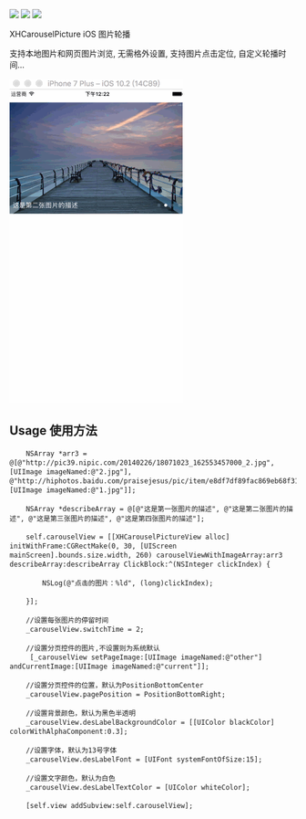 
![](https://img.shields.io/badge/platform-iOS-red.svg)   ![](https://img.shields.io/badge/language-Objective--C%2FSwift%203.0-orange.svg) ![](https://img.shields.io/badge/license-MIT%20License-brightgreen.svg)

XHCarouselPicture
iOS 图片轮播

支持本地图片和网页图片浏览, 无需格外设置, 支持图片点击定位, 自定义轮播时间...

![image](https://raw.githubusercontent.com/Mill0/XHCarouselPicture/master/1.gif) 


## Usage 使用方法
```objc
    NSArray *arr3 = @[@"http://pic39.nipic.com/20140226/18071023_162553457000_2.jpg", [UIImage imageNamed:@"2.jpg"], @"http://hiphotos.baidu.com/praisejesus/pic/item/e8df7df89fac869eb68f316d.jpg", [UIImage imageNamed:@"1.jpg"]];

    NSArray *describeArray = @[@"这是第一张图片的描述", @"这是第二张图片的描述", @"这是第三张图片的描述", @"这是第四张图片的描述"];

    self.carouselView = [[XHCarouselPictureView alloc] initWithFrame:CGRectMake(0, 30, [UIScreen mainScreen].bounds.size.width, 260) carouselViewWithImageArray:arr3 describeArray:describeArray ClickBlock:^(NSInteger clickIndex) {

        NSLog(@"点击的图片：%ld", (long)clickIndex);

    }];

    //设置每张图片的停留时间
    _carouselView.switchTime = 2;

    //设置分页控件的图片,不设置则为系统默认
     [_carouselView setPageImage:[UIImage imageNamed:@"other"] andCurrentImage:[UIImage imageNamed:@"current"]];

    //设置分页控件的位置，默认为PositionBottomCenter
    _carouselView.pagePosition = PositionBottomRight;

    //设置背景颜色，默认为黑色半透明
    _carouselView.desLabelBackgroundColor = [[UIColor blackColor] colorWithAlphaComponent:0.3];

    //设置字体，默认为13号字体
    _carouselView.desLabelFont = [UIFont systemFontOfSize:15];

    //设置文字颜色，默认为白色
    _carouselView.desLabelTextColor = [UIColor whiteColor];

    [self.view addSubview:self.carouselView];
```
